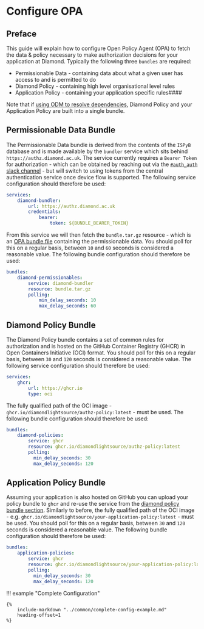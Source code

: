 # Configure OPA

## Preface

This guide will explain how to configure Open Policy Agent (OPA) to fetch the data & policy necessary to make authorization decisions for your application at Diamond. Typically the following three `bundles` are required:

- Permissionable Data - containing data about what a given user has access to and is permitted to do
- Diamond Policy - containing high level organisational level rules
- Application Policy - containing your application specific rules####

Note that if [using ODM to resolve dependencies](use-diamond-attributes.md), Diamond Policy and your Application Policy are built into a single bundle.

## Permissionable Data Bundle

The Permissionable Data bundle is derived from the contents of the `ISPyB` database and is made available by the `bundler` service which sits behind `https://authz.diamond.ac.uk`. The service currently requires a `Bearer Token` for authorization - which can be obtained by reaching out via the [`#auth_auth` slack channel](https://diamondlightsource.slack.com/archives/C03P6QB9589) - but will switch to using tokens from the central authentication service once device flow is supported. The following service configuration should therefore be used:

```yaml
services:
    diamond-bundler:
        url: https://authz.diamond.ac.uk
        credentials:
            bearer:
                token: ${BUNDLE_BEARER_TOKEN}
```

From this service we will then fetch the `bundle.tar.gz` resource - which is an [OPA bundle file](https://www.openpolicyagent.org/docs/latest/management-bundles/#bundle-file-format) containing the permissionable data. You should poll for this on a regular basis, between `10` and `60` seconds is considered a reasonable value. The following bundle configuration should therefore be used:

```yaml
bundles:
    diamond-permissionables:
        service: diamond-bundler
        resource: bundle.tar.gz
        polling:
            min_delay_seconds: 10
            max_delay_seconds: 60
```

## Diamond Policy Bundle

The Diamond Policy bundle contains a set of common rules for authorization and is hosted on the GitHub Container Registry (GHCR) in Open Containers Initiative (OCI) format. You should poll for this on a regular basis, between `30` and `120` seconds is considered a reasonable value. The following service configuration should therefore be used:

```yaml
services:
    ghcr:
        url: https://ghcr.io
        type: oci
```

The fully qualified path of the OCI image - `ghcr.io/diamondlightsource/authz-policy:latest` - must be used. The following bundle configuration should therefore be used:

```yaml
bundles:
    diamond-policies:
        service: ghcr
        resource: ghcr.io/diamondlightsource/authz-policy:latest
        polling:
          min_delay_seconds: 30
          max_delay_seconds: 120
```

## Application Policy Bundle

Assuming your application is also hosted on GitHub you can upload your policy bundle to `ghcr` and re-use the service from the [diamond policy bundle section](#diamond-policy-bundle). Similarly to before, the fully qualified path of the OCI image - e.g. `ghcr.io/diamondlightsource/your-application-policy:latest` - must be used. You should poll for this on a regular basis, between `30` and `120` seconds is considered a reasonable value. The following bundle configuration should therefore be used:

```yaml
bundles:
    application-policies:
        service: ghcr
        resource: ghcr.io/diamondlightsource/your-application-policy:latest
        polling:
          min_delay_seconds: 30
          max_delay_seconds: 120
```

!!! example "Complete Configuration"

    {%
        include-markdown "../common/complete-config-example.md"
        heading-offset=1
    %}
